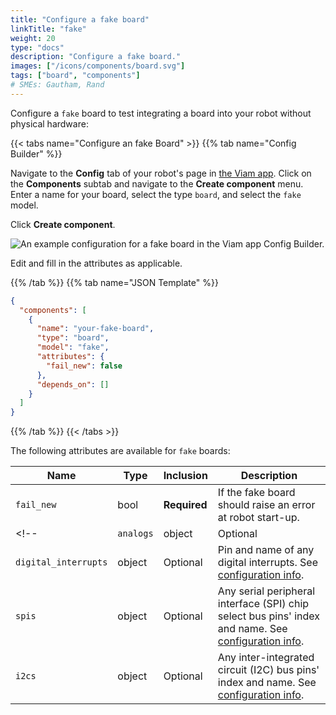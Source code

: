 ```yaml
---
title: "Configure a fake board"
linkTitle: "fake"
weight: 20
type: "docs"
description: "Configure a fake board."
images: ["/icons/components/board.svg"]
tags: ["board", "components"]
# SMEs: Gautham, Rand
---
```


Configure a `fake` board to test integrating a board into your robot without physical hardware:

{{< tabs name="Configure an fake Board" >}}
{{% tab name="Config Builder" %}}

Navigate to the **Config** tab of your robot's page in [the Viam app](https://app.viam.com).
Click on the **Components** subtab and navigate to the **Create component** menu.
Enter a name for your board, select the type `board`, and select the `fake` model.

Click **Create component**.

![An example configuration for a fake board in the Viam app Config Builder.](../img/fake-ui-config.png)

Edit and fill in the attributes as applicable.

{{% /tab %}}
{{% tab name="JSON Template" %}}

```json {class="line-numbers linkable-line-numbers"}
{
  "components": [
    {
      "name": "your-fake-board",
      "type": "board",
      "model": "fake",
      "attributes": {
        "fail_new": false
      },
      "depends_on": []
    }
  ]
}
```

{{% /tab %}}
{{< /tabs >}}

The following attributes are available for `fake` boards:

| Name | Type | Inclusion | Description |
| ---- | ---- | --------- | ----------- |
| `fail_new` | bool | **Required** | If the fake board should raise an error at robot start-up. |
<!-- | `analogs` | object | Optional | Attributes of any pins that can be used as Analog-to-Digital Converter (ADC) inputs. See [configuration info](/components/board/#analogreader). |
| `digital_interrupts` | object | Optional | Pin and name of any digital interrupts. See [configuration info](/components/board/#digital-interrupts). |
| `spis` | object | Optional | Any serial peripheral interface (SPI) chip select bus pins' index and name. See [configuration info](/components/board/#spi-buses). |
| `i2cs` | object | Optional | Any inter-integrated circuit (I2C) bus pins' index and name. See [configuration info](/components/board/#i2cs). | -->
